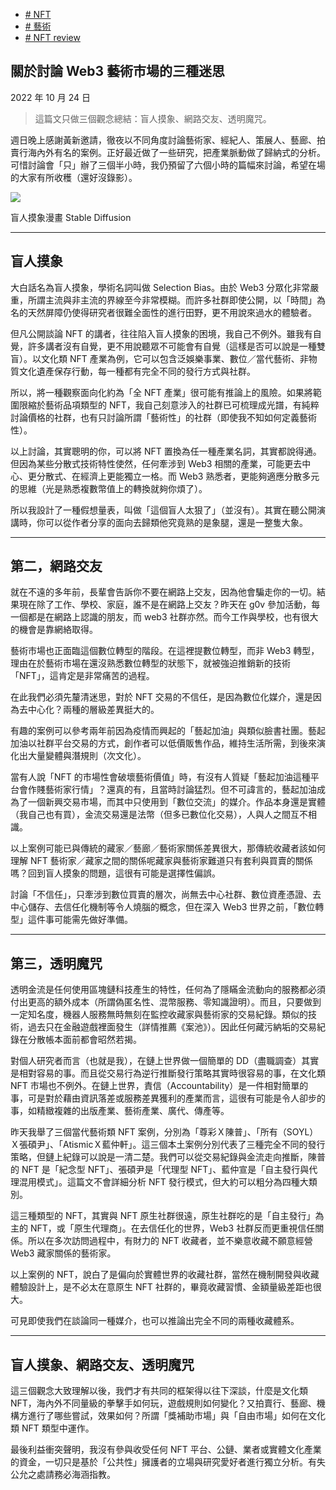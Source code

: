 +   [# NFT](https://matters.town/tags/7990-NFT)
+   [# 藝術](https://matters.town/tags/1841-%E8%97%9D%E8%A1%93)
+   [# NFT review](https://matters.town/tags/105989-NFT-review)

## 關於討論 Web3 藝術市場的三種迷思

2022 年 10 月 24 日

>這篇文只做三個觀念總結：盲人摸象、網路交友、透明魔咒。

週日晚上感謝黃新邀請，徹夜以不同角度討論藝術家、經紀人、策展人、藝廊、拍賣行海內外有名的案例。正好最近做了一些研究，把產業脈動做了歸納式的分析。可惜討論會「只」辦了三個半小時，我仍預留了六個小時的篇幅來討論，希望在場的大家有所收穫（還好沒錄影）。

 ![](https://assets.matters.news/embed/3db33335-ae7d-4fc7-bb54-76c4a860989e.png)

盲人摸象漫畫 Stable Diffusion

* * *

## 盲人摸象

大白話名為盲人摸象，學術名詞叫做 Selection Bias。由於 Web3 分眾化非常嚴重，所謂主流與非主流的界線至今非常模糊。而許多社群即使公開，以「時間」為名的天然屏障仍使得研究者很難全面性的進行田野，更不用說來過水的體驗者。

但凡公開談論 NFT 的講者，往往陷入盲人摸象的困境，我自己不例外。雖我有自覺，許多講者沒有自覺，更不用說聽眾不可能會有自覺（這樣是否可以說是一種雙盲）。以文化類 NFT 產業為例，它可以包含泛娛樂事業、數位／當代藝術、非物質文化遺產保存行動，每一種都有完全不同的發行方式與社群。

所以，將一種觀察面向化約為「全 NFT 產業」很可能有推論上的風險。如果將範圍限縮於藝術品項類型的 NFT，我自己刻意涉入的社群已可梳理成光譜，有純粹討論價格的社群，也有只討論所謂「藝術性」的社群（即使我不知如何定義藝術性）。

以上討論，其實聰明的你，可以將 NFT 置換為任一種產業名詞，其實都說得通。但因為某些分散式技術特性使然，任何牽涉到 Web3 相關的產業，可能更去中心、更分散式、在經濟上更能獨立一格。而 Web3 熟悉者，更能夠適應分散多元的思維（光是熟悉複數幣值上的轉換就夠你煩了）。

所以我設計了一種假想量表，叫做「這個盲人太狠了」（並沒有）。其實在聽公開演講時，你可以從作者分享的面向去歸類他究竟熟的是象腿，還是一整隻大象。

* * *

## 第二，網路交友

就在不遠的多年前，長輩會告訴你不要在網路上交友，因為他會騙走你的一切。結果現在除了工作、學校、家庭，誰不是在網路上交友？昨天在 g0v 參加活動，每一個都是在網路上認識的朋友，而 web3 社群亦然。而今工作與學校，也有很大的機會是靠網絡取得。

藝術市場也正面臨這個數位轉型的階段。在這裡提數位轉型，而非 Web3 轉型，理由在於藝術市場在還沒熟悉數位轉型的狀態下，就被強迫推銷新的技術「NFT」，這肯定是非常痛苦的過程。

在此我們必須先釐清迷思，對於 NFT 交易的不信任，是因為數位化媒介，還是因為去中心化？兩種的層級差異挺大的。

有趣的案例可以參考兩年前因為疫情而興起的「藝起加油」與類似臉書社團。藝起加油以社群平台交易的方式，創作者可以低價販售作品，維持生活所需，到後來演化出大量變體與潛規則（次文化）。

當有人說「NFT 的市場性會破壞藝術價值」時，有沒有人質疑「藝起加油這種平台會作賤藝術家行情」？還真的有，且當時討論猛烈。但不可諱言的，藝起加油成為了一個新興交易市場，而其中只使用到「數位交流」的媒介。作品本身還是實體（我自己也有買），金流交易還是法幣（但多已數位化交易），人與人之間互不相識。

以上案例可能已與傳統的藏家／藝廊／藝術家關係差異很大，那傳統收藏者該如何理解 NFT 藝術家／藏家之間的關係呢藏家與藝術家難道只有套利與買賣的關係嗎？回到盲人摸象的問題，這很有可能是選擇性偏誤。

討論「不信任」，只牽涉到數位買賣的層次，尚無去中心社群、數位資產憑證、去中心儲存、去信任化機制等令人燒腦的概念，但在深入 Web3 世界之前，「數位轉型」這件事可能需先做好準備。

* * *

## 第三，透明魔咒

透明金流是任何使用區塊鏈科技產生的特性，任何為了隱瞞金流動向的服務都必須付出更高的額外成本（所謂偽匿名性、混幣服務、零知識證明）。而且，只要做到一定知名度，機器人服務無時無刻在監控收藏家與藝術家的交易紀錄。類似的技術，過去只在金融遊戲裡面發生（詳情推薦《案池》）。因此任何藏污納垢的交易紀錄在分散帳本面前都會昭然若揭。

對個人研究者而言（也就是我），在鏈上世界做一個簡單的 DD（盡職調查）其實是相對容易的事。而且從交易行為逆行推斷發行策略其實時很容易的事，在文化類 NFT 市場也不例外。在鏈上世界，責信（Accountability）是一件相對簡單的事，可是對於藉由資訊落差或服務差異獲利的產業而言，這很有可能是令人卻步的事，如精緻複雜的出版產業、藝術產業、廣代、傳產等。

昨天我舉了三個當代藝術類 NFT 案例，分別為「尊彩Ｘ陳普」、「所有（SOYL）Ｘ張碩尹」、「AtismicＸ藍仲軒」。這三個本土案例分別代表了三種完全不同的發行策略，但鏈上紀錄可以說是一清二楚。我們可以從交易紀錄與金流走向推斷，陳普的 NFT 是「紀念型 NFT」、張碩尹是「代理型 NFT」、藍仲宣是「自主發行與代理混用模式」。這篇文不會詳細分析 NFT 發行模式，但大約可以粗分為四種大類別。

這三種類型的 NFT，其實與 NFT 原生社群很遠，原生社群吃的是「自主發行」為主的 NFT，或「原生代理商」。在去信任化的世界，Web3 社群反而更重視信任關係。所以在多次訪問過程中，有財力的 NFT 收藏者，並不樂意收藏不願意經營 Web3 藏家關係的藝術家。

以上案例的 NFT，說白了是偏向於實體世界的收藏社群，當然在機制開發與收藏體驗設計上，是不必太在意原生 NFT 社群的，畢竟收藏習慣、金額量級差距也很大。

可見即使我們在談論同一種媒介，也可以推論出完全不同的兩種收藏體系。

* * *

## 盲人摸象、網路交友、透明魔咒

這三個觀念大致理解以後，我們才有共同的框架得以往下深談，什麼是文化類 NFT，海內外不同量級的拳擊手如何玩，遊戲規則如何變化？又拍賣行、藝廊、機構方進行了哪些嘗試，效果如何？所謂「獎補助市場」與「自由市場」如何在文化類 NFT 類型中運作。

最後利益衝突聲明，我沒有參與收受任何 NFT 平台、公鏈、業者或實體文化產業的資金，一切只是基於「公共性」擁護者的立場與研究愛好者進行獨立分析。有失公允之處請務必海涵指教。